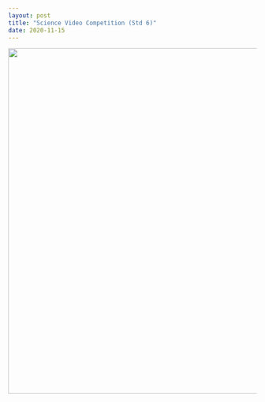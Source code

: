 ```yaml
---
layout: post
title: "Science Video Competition (Std 6)"
date: 2020-11-15
---
```



<center>
    <img src="{{ '/assets/img/new video.jpg'}}" width="700px" alt=""> 
</center>
    

